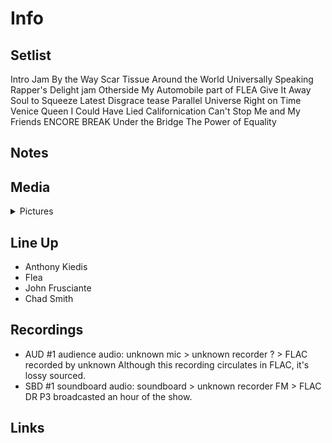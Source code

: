 # Info

## Setlist

Intro Jam
By the Way
Scar Tissue
Around the World
Universally Speaking
Rapper's Delight jam
Otherside
My Automobile part of FLEA
Give It Away
Soul to Squeeze
Latest Disgrace tease
Parallel Universe
Right on Time
Venice Queen
I Could Have Lied
Californication
Can't Stop
Me and My Friends
ENCORE BREAK
Under the Bridge
The Power of Equality

## Notes


## Media 

<details>
  <summary>Pictures</summary>
  <!--<img alt="Setlist" title="Setlist" src="_.jpg" height="200" />-->
</details>

## Line Up

* Anthony Kiedis
* Flea
* John Frusciante
* Chad Smith

## Recordings

* AUD #1 audience audio: unknown mic > unknown recorder ? > FLAC recorded by unknown Although this recording circulates in FLAC, it's lossy sourced.  
* SBD #1 soundboard audio: soundboard > unknown recorder FM > FLAC DR P3 broadcasted an hour of the show.

## Links
